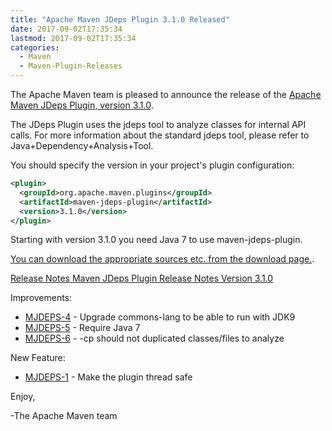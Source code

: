 ```yaml
---
title: "Apache Maven JDeps Plugin 3.1.0 Released"
date: 2017-09-02T17:35:34
lastmod: 2017-09-02T17:35:34
categories:
  - Maven
  - Maven-Plugin-Releases
---
```

The Apache Maven team is pleased to announce the release of the 
[Apache Maven JDeps Plugin, version 3.1.0](https://maven.apache.org/plugins/maven-jdeps-plugin/).
 
The JDeps Plugin uses the jdeps tool to analyze classes for internal API 
calls. For more information about the standard jdeps tool, please refer to 
Java+Dependency+Analysis+Tool.
 
You should specify the version in your project's plugin configuration:

```xml  
<plugin>
  <groupId>org.apache.maven.plugins</groupId>
  <artifactId>maven-jdeps-plugin</artifactId>
  <version>3.1.0</version>
</plugin>
```

Starting with version 3.1.0 you need Java 7 to use maven-jdeps-plugin.
 
[You can download the appropriate sources etc. from the download page.](https://maven.apache.org/plugins/maven-jdeps-plugin/download.cgi).

<!-- more -->

[Release Notes Maven JDeps Plugin Release Notes Version 3.1.0](https://issues.apache.org/jira/secure/ReleaseNote.jspa?projectId=12319223&version=12341415)

Improvements:

 * [MJDEPS-4](https://issues.apache.org/jira/browse/MJDEPS-4) - Upgrade commons-lang to be able to run with JDK9
 * [MJDEPS-5](https://issues.apache.org/jira/browse/MJDEPS-5) - Require Java 7
 * [MJDEPS-6](https://issues.apache.org/jira/browse/MJDEPS-6) - -cp should not duplicated classes/files to analyze

New Feature:

 * [MJDEPS-1](https://issues.apache.org/jira/browse/MJDEPS-1) - Make the plugin thread safe

Enjoy,

-The Apache Maven team 
